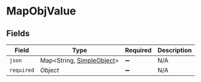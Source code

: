 # MapObjValue


## Fields

| Field                                                            | Type                                                             | Required                                                         | Description                                                      |
| ---------------------------------------------------------------- | ---------------------------------------------------------------- | ---------------------------------------------------------------- | ---------------------------------------------------------------- |
| `json`                                                           | Map<String, [SimpleObject](../../models/shared/SimpleObject.md)> | :heavy_minus_sign:                                               | N/A                                                              |
| `required`                                                       | *Object*                                                         | :heavy_minus_sign:                                               | N/A                                                              |